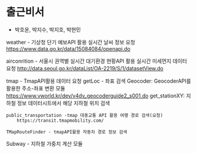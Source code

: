 # 출근비서
- 박호윤, 박지수, 박지호, 박현민

weather - 기상청 단기 예보API 활용 실시간 날씨 정보 요청
    https://www.data.go.kr/data/15084084/openapi.do

airconrition - 서울시 권역별 실시간 대기환경 현황API 활용 실시간 미세먼지 데이터 요청
    http://data.seoul.go.kr/dataList/OA-2219/S/1/datasetView.do

tmap - TmapAPI활용 데이터 요청
    getLoc - 좌표 검색
        Geocoder: GeocoderAPI를 활용한 주소-좌표 변환 모듈
            https://www.vworld.kr/dev/v4dv_geocoderguide2_s001.do
        get_stationXY: 지하철 정보 데이터시트에서 해당 지하철 위치 검색
    
    public_transportation -tmap 대중교통 API 활용 여행 경로 검색(요청)
        https://transit.tmapmobility.com/

    TMapRouteFinder - tmapAPI활용 자동차 경로 정보 검색

Subway - 지하철 가중치 계산 모듈